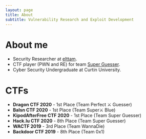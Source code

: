 ```yaml
---
layout: page
title: About
subtitle: Vulnerability Research and Exploit Development
---
```


# About me

* Security Researcher at [elttam](https://www.elttam.com/#team).
* CTF player (PWN and RE) for team [Super Guesser](https://ctftime.org/team/130817).
* Cyber Security Undergraduate at Curtin University.

# CTFs

* **Dragon CTF 2020** - 1st Place (Team Perfect ⚔️ Guesser)
* **Balsn CTF 2020** - 1st Place (Team Super⚔️ Blue)
* **KipodAfterFree CTF 2020** - 1st Place (Team Super Guesser)
* **Hack.lu CTF 2020** - 8th Place (Team Super Guesser)
* **WACTF 2019** - 3rd Place (Team WannaDie)
* **Backdoor CTF 2019** - 8th Place (Team 0x1)
